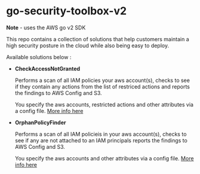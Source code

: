 # go-security-toolbox-v2

**Note** - uses the AWS go v2 SDK

This repo contains a collection of solutions that help customers maintain a high security posture in the cloud while also being easy to deploy.  


Available solutions below : 

- **CheckAccessNotGranted**

    Performs a scan of all IAM policies your aws account(s), checks to see if they contain any actions from the list of restriced actions and reports the findings to AWS Config and S3. 

    You specify the aws accounts, restricted actions and other attributes via a config file.  [More info here](./cmd/checkaccessnotgranted/README.md)
    
- **OrphanPolicyFinder** 

    Performs a scan of all IAM policieis in your aws account(s), checks to see if any are not attached to an IAM principals reports the findings to AWS Config and S3. 

    You specify the aws accounts and other attributes via a config file.  [More info here](./cmd/orphanpolicyfinder/README.md)